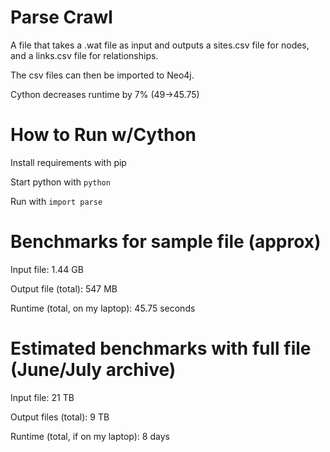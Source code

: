 # Parse Crawl
A file that takes a .wat file as input and outputs a sites.csv file for nodes, and a links.csv file for relationships.

The csv files can then be imported to Neo4j.

Cython decreases runtime by 7% (49->45.75)

# How to Run w/Cython
Install requirements with pip

Start python with `python`

Run with `import parse`

# Benchmarks for sample file (approx)
Input file: 1.44 GB

Output file (total): 547 MB

Runtime (total, on my laptop): 45.75 seconds

# Estimated benchmarks with full file (June/July archive)
Input file: 21 TB

Output files (total): 9 TB

Runtime (total, if on my laptop): 8 days
